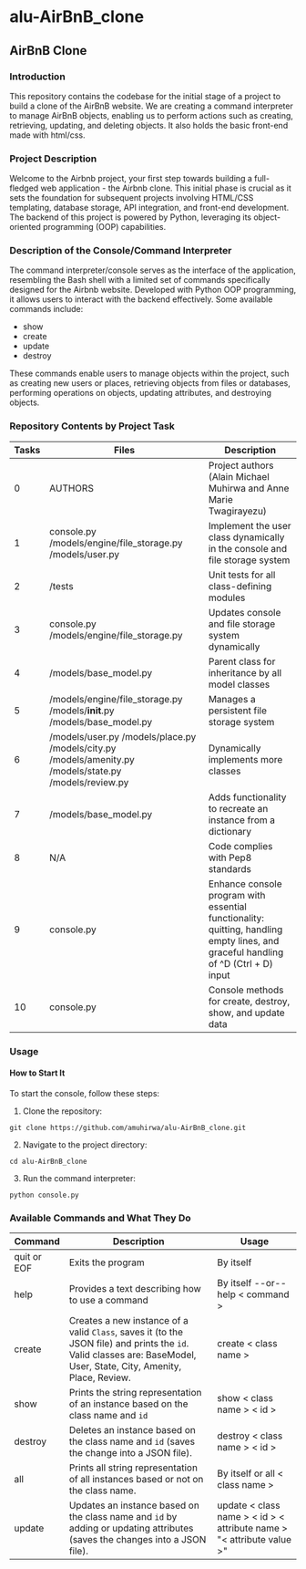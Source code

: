 # alu-AirBnB_clone

## AirBnB Clone

### Introduction

This repository contains the codebase for the initial stage of a project to build a clone of the AirBnB website. We are creating a command interpreter to manage AirBnB objects, enabling us to perform actions such as creating, retrieving, updating, and deleting objects. It also holds the basic front-end made with html/css.

### Project Description

Welcome to the Airbnb project, your first step towards building a full-fledged web application - the Airbnb clone. This initial phase is crucial as it sets the foundation for subsequent projects involving HTML/CSS templating, database storage, API integration, and front-end development. The backend of this project is powered by Python, leveraging its object-oriented programming (OOP) capabilities.

### Description of the Console/Command Interpreter

The command interpreter/console serves as the interface of the application, resembling the Bash shell with a limited set of commands specifically designed for the Airbnb website. Developed with Python OOP programming, it allows users to interact with the backend effectively. Some available commands include:

* show
* create
* update
* destroy

These commands enable users to manage objects within the project, such as creating new users or places, retrieving objects from files or databases, performing operations on objects, updating attributes, and destroying objects.

### Repository Contents by Project Task

| Tasks | Files | Description |
|-------|-------|-------------|
| 0     | AUTHORS | Project authors (Alain Michael Muhirwa and Anne Marie Twagirayezu) |
| 1     | console.py /models/engine/file_storage.py /models/user.py | Implement the user class dynamically in the console and file storage system |
| 2     | /tests | Unit tests for all class-defining modules |
| 3     | console.py /models/engine/file_storage.py | Updates console and file storage system dynamically |
| 4     | /models/base_model.py | Parent class for inheritance by all model classes |
| 5     | /models/engine/file_storage.py /models/__init__.py /models/base_model.py | Manages a persistent file storage system |
| 6     | /models/user.py /models/place.py /models/city.py /models/amenity.py /models/state.py /models/review.py | Dynamically implements more classes |
| 7     | /models/base_model.py | Adds functionality to recreate an instance from a dictionary |
| 8     | N/A | Code complies with Pep8 standards |
| 9     | console.py | Enhance console program with essential functionality: quitting, handling empty lines, and graceful handling of ^D (Ctrl + D) input |
| 10    | console.py | Console methods for create, destroy, show, and update data |

### Usage

#### How to Start It

To start the console, follow these steps:

1. Clone the repository:
```
git clone https://github.com/amuhirwa/alu-AirBnB_clone.git
```

2. Navigate to the project directory:
```
cd alu-AirBnB_clone
```

3. Run the command interpreter:
```
python console.py 
```

### Available Commands and What They Do

| Command | Description | Usage |
|---------|-------------|-------|
| quit or EOF | Exits the program | By itself |
| help | Provides a text describing how to use a command | By itself --or-- help < command > |
| create | Creates a new instance of a valid `Class`, saves it (to the JSON file) and prints the `id`. Valid classes are: BaseModel, User, State, City, Amenity, Place, Review. | create < class name > |
| show | Prints the string representation of an instance based on the class name and `id` | show < class name > < id > |
| destroy | Deletes an instance based on the class name and `id` (saves the change into a JSON file). | destroy < class name > < id > |
| all | Prints all string representation of all instances based or not on the class name. | By itself or all < class name > |
| update | Updates an instance based on the class name and `id` by adding or updating attributes (saves the changes into a JSON file). | update < class name > < id > < attribute name > "< attribute value >" |
